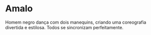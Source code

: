 # Amalo
Homem negro dança com dois manequins, criando uma coreografia divertida e estilosa. Todos se sincronizam perfeitamente.
